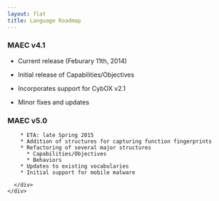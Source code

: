 ```yaml
---
layout: flat
title: Language Roadmap
---
```


<div class="row">
  <div class="col-md-6">
    <div class="panel panel-default">
      <div class="panel-heading">
        <h3 class="panel-title">MAEC v4.1</h3>
      </div>
      <div class="panel-body">
	  
 * Current release (Feburary 11th, 2014)
 * Initial release of Capabilities/Objectives
 * Incorporates support for CybOX v2.1
 * Minor fixes and updates

      </div>
    </div>
  </div>
  <div class="col-md-6">
    <div class="panel panel-default">
      <div class="panel-heading">
        <h3 class="panel-title">MAEC v5.0</h3>
      </div>
      <div class="panel-body">

	    * ETA: late Spring 2015
	    * Addition of structures for capturing function fingerprints
        * Refactoring of several major structures
		  * Capabilities/Objectives
	      * Behaviors
		* Updates to existing vocabularies
		* Initial support for mobile malware

      </div>
    </div>
  </div>
</div>